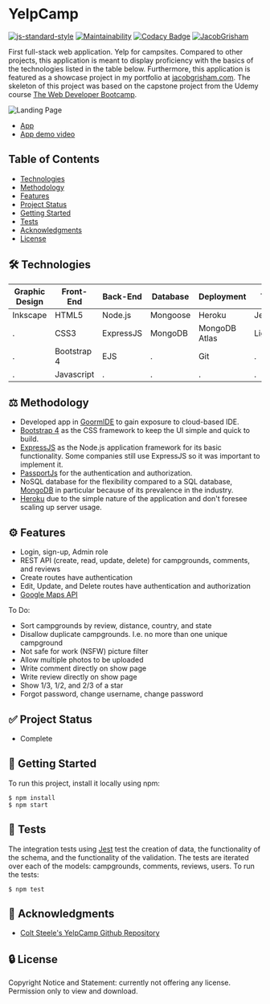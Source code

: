 # YelpCamp
[![js-standard-style](https://img.shields.io/badge/code%20style-standard-brightgreen.svg?style=flat&color=green)](https://github.com/feross/standard)
[![Maintainability](https://api.codeclimate.com/v1/badges/5db672c308be3e556462/maintainability)](https://codeclimate.com/github/JacobGrisham/YelpCamp/maintainability)
[![Codacy Badge](https://app.codacy.com/project/badge/Grade/6272d48144774479b06e9b4b2caea0d6)](https://www.codacy.com/manual/JacobGrisham/YelpCamp?utm_source=github.com&amp;utm_medium=referral&amp;utm_content=JacobGrisham/YelpCamp&amp;utm_campaign=Badge_Grade)
[![JacobGrisham](https://circleci.com/gh/JacobGrisham/YelpCamp.svg?style=svg)](https://app.circleci.com/pipelines/github/JacobGrisham/YelpCamp)

First full-stack web application. Yelp for campsites. Compared to other projects, this application is meant to display proficiency with the basics of the technologies listed in the table below. Furthermore, this application is featured as a showcase project in my portfolio at [jacobgrisham.com](https://www.jacobgrisham.com/). The skeleton of this project was based on the capstone project from the Udemy course [The Web Developer Bootcamp](https://www.udemy.com/course/the-web-developer-bootcamp/).

![Landing Page](https://aqueous-reaches-28926.herokuapp.com/stylesheets/Thumbnail-rectangle.png)

-  [App](https://aqueous-reaches-28926.herokuapp.com/)
-	[App demo video](https://youtu.be/9IqcgAHhJ8k)

## Table of Contents
-	[Technologies](#technologies)
-	[Methodology](#methodology)
-	[Features](#features)
-	[Project Status](#project-status)
-	[Getting Started](#getting-started)
-	[Tests](#tests)
-	[Acknowledgments](#acknowledgments)
-	[License](#license)

## 🛠 Technologies
Graphic Design|Front-End|Back-End|Database|Deployment|Testing
------------- | ------- | ------ | ------ | -------- | -------
Inkscape	  |HTML5	|Node.js |Mongoose|Heroku	 |Jest
.			  |CSS3		|ExpressJS|MongoDB|MongoDB Atlas|Lighthouse
.			  |Bootstrap 4|EJS	 |.		  |Git		 |.
.			  |Javascript|.		 |.		  |.		 |.

## ⚖️ Methodology
-	Developed app in [GoormIDE](https://ide.goorm.io/) to gain exposure to cloud-based IDE.
-	[Bootstrap 4](https://getbootstrap.com/) as the CSS framework to keep the UI simple and quick to build.
-	[ExpressJS](https://expressjs.com/) as the Node.js application framework for its basic functionality. Some companies still use ExpressJS so it was important to implement it.
-	[PassportJs](https://github.com/jaredhanson/passport) for the authentication and authorization.
-	NoSQL database for the flexibility compared to a SQL database, [MongoDB](https://www.mongodb.com/) in particular because of its prevalence in the industry.
-	[Heroku](https://www.heroku.com/) due to the simple nature of the application and don't foresee scaling up server usage.

## ⚙️ Features
-	Login, sign-up, Admin role
-	REST API (create, read, update, delete) for campgrounds, comments, and reviews
-	Create routes have authentication
-	Edit, Update, and Delete routes have authentication and authorization
-	[Google Maps API](https://developers.google.com/maps/documentation)

To Do:
-	Sort campgrounds by review, distance, country, and state
-	Disallow duplicate campgrounds. I.e. no more than one unique campground
-	Not safe for work (NSFW) picture filter
-	Allow multiple photos to be uploaded
-	Write comment directly on show page
-	Write review directly on show page
-	Show 1/3, 1/2, and 2/3 of a star
-	Forgot password, change username, change password

## ✅ Project Status
-	Complete

## 🚀 Getting Started
To run this project, install it locally using npm:

```
$ npm install
$ npm start
```

## 📐 Tests
The integration tests using [Jest](https://jestjs.io/) test the creation of data, the functionality of the schema, and the functionality of the validation. The tests are iterated over each of the models: campgrounds, comments, reviews, users.
To run the tests:
```
$ npm test
```

## 📣 Acknowledgments
-	[Colt Steele's YelpCamp Github Repository](https://github.com/Colt/yelp-camp-refactored)

## 🔒 License
Copyright Notice and Statement: currently not offering any license. Permission only to view and download.
